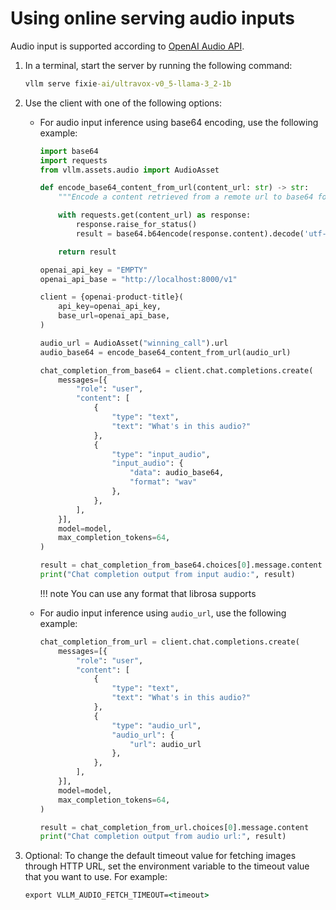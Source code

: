 # Using online serving audio inputs

Audio input is supported according to [OpenAI Audio API](https://platform.openai.com/docs/guides/audio?audio-generation-quickstart-example=audio-in).


1. In a terminal, start the server by running the following command:

    ```cmd
    vllm serve fixie-ai/ultravox-v0_5-llama-3_2-1b
    ```

2. Use the client with one of the following options:

    * For audio input inference using base64 encoding, use the following example:

        ```py
        import base64
        import requests
        from vllm.assets.audio import AudioAsset

        def encode_base64_content_from_url(content_url: str) -> str:
            """Encode a content retrieved from a remote url to base64 format."""

            with requests.get(content_url) as response:
                response.raise_for_status()
                result = base64.b64encode(response.content).decode('utf-8')

            return result

        openai_api_key = "EMPTY"
        openai_api_base = "http://localhost:8000/v1"

        client = {openai-product-title}(
            api_key=openai_api_key,
            base_url=openai_api_base,
        )

        audio_url = AudioAsset("winning_call").url
        audio_base64 = encode_base64_content_from_url(audio_url)

        chat_completion_from_base64 = client.chat.completions.create(
            messages=[{
                "role": "user",
                "content": [
                    {
                        "type": "text",
                        "text": "What's in this audio?"
                    },
                    {
                        "type": "input_audio",
                        "input_audio": {
                            "data": audio_base64,
                            "format": "wav"
                        },
                    },
                ],
            }],
            model=model,
            max_completion_tokens=64,
        )

        result = chat_completion_from_base64.choices[0].message.content
        print("Chat completion output from input audio:", result)
        ```

        !!! note
            You can use any format that librosa supports

    * For audio input inference using `audio_url`, use the following example:

        ```py
        chat_completion_from_url = client.chat.completions.create(
            messages=[{
                "role": "user",
                "content": [
                    {
                        "type": "text",
                        "text": "What's in this audio?"
                    },
                    {
                        "type": "audio_url",
                        "audio_url": {
                            "url": audio_url
                        },
                    },
                ],
            }],
            model=model,
            max_completion_tokens=64,
        )
        
        result = chat_completion_from_url.choices[0].message.content
        print("Chat completion output from audio url:", result)
        ```

3. Optional: To change the default timeout value for fetching images through HTTP URL, set the environment variable to the timeout value that you want to use. For example:

    ```cmd
    export VLLM_AUDIO_FETCH_TIMEOUT=<timeout>
    ```